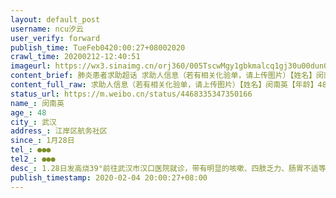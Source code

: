 ```yaml
---
layout: default_post
username: ncu汐云
user_verify: forward
publish_time: TueFeb0420:00:27+08002020
crawl_time: 20200212-12:40:51
imageurl: https://wx3.sinaimg.cn/orj360/005TscwMgy1gbkmalcq1gj30u00dun0o.jpg,https://wx2.sinaimg.cn/orj360/005TscwMgy1gbkmalzpfmj30ts0d50vq.jpg,https://wx1.sinaimg.cn/orj360/005TscwMgy1gbkmamq6xkj30ts0detd2.jpg
content_brief: 肺炎患者求助超话 求助人信息（若有相关化验单，请上传图片）【姓名】闵南英【年龄】48【所在城市】武汉【所在小区、社区】江岸区航务社区【患病时间】1月28日【联系方式】●●●【其他紧急联系人】●●●【病情描述】1.28日发高烧39°前往武汉市汉口医院就诊，带有明显的咳嗽、 ...全文
content_full_raw: 求助人信息（若有相关化验单，请上传图片）【姓名】闵南英【年龄】48【所在城市】武汉【所在小区、社区】江岸区航务社区【患病时间】1月28日【联系方式】●●●【其他紧急联系人】●●●【病情描述】1.28日发高烧39°前往武汉市汉口医院就诊，带有明显的咳嗽、四肢乏力、肠胃不适等症状，CT显示双肺感染为病毒性肺炎，各项常规病毒检测均为阴性，医生说是高度疑似新冠状病毒肺炎，但无检测盒子无法确诊，医院也无床位，医生让开药回家自行隔离。其中1.28-2.4连续8天高烧39°，病情加重，咳嗽严重，且目前反复呕吐造成进食困难，胸口疼痛加剧带有呼吸困难。目前早已联系社区以及区卫委工作人员，均以无检测盒子无床位为由排队等待，目前病人病情加重急需确诊和住院治疗，请救救我的母亲！
status_url: https://m.weibo.cn/status/4468335347350166
name_: 闵南英
age_: 48
city_: 武汉
address_: 江岸区航务社区
since_: 1月28日
tel_: ●●●
tel2_: ●●●
desc_: 1.28日发高烧39°前往武汉市汉口医院就诊，带有明显的咳嗽、四肢乏力、肠胃不适等症状，CT显示双肺感染为病毒性肺炎，各项常规病毒检测均为阴性，医生说是高度疑似新冠状病毒肺炎，但无检测盒子无法确诊，医院也无床位，医生让开药回家自行隔离。其中1.28-2.4连续8天高烧39°，病情加重，咳嗽严重，且目前反复呕吐造成进食困难，胸口疼痛加剧带有呼吸困难。目前早已联系社区以及区卫委工作人员，均以无检测盒子无床位为由排队等待，目前病人病情加重急需确诊和住院治疗，请救救我的母亲！
publish_timestamp: 2020-02-04 20:00:27+08:00
---
```

